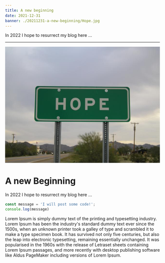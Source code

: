 ```yaml
---
title: A new beginning
date: 2021-12-31
banner: ./20211231-a-new-beginning/Hope.jpg
---
```


In 2022 I hope to resurrect my blog here ...

---

![Hope](./20211231-a-new-beginning/Hope.jpg)

# A new Beginning

In 2022 I hope to resurrect my blog here ...

```javascript
const message = 'I will post some code!';
console.log(message)
```
Lorem Ipsum is simply dummy text of the printing and typesetting industry. Lorem Ipsum has been the industry's standard dummy text ever since the 1500s, when an unknown printer took a galley of type and scrambled it to make a type specimen book. It has survived not only five centuries, but also the leap into electronic typesetting, remaining essentially unchanged. It was popularised in the 1960s with the release of Letraset sheets containing Lorem Ipsum passages, and more recently with desktop publishing software like Aldus PageMaker including versions of Lorem Ipsum.
